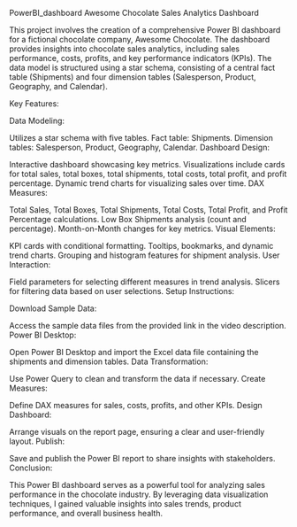 PowerBI_dashboard
Awesome Chocolate Sales Analytics Dashboard

This project involves the creation of a comprehensive Power BI dashboard for a fictional chocolate company, Awesome Chocolate. The dashboard provides insights into chocolate sales analytics, including sales performance, costs, profits, and key performance indicators (KPIs). The data model is structured using a star schema, consisting of a central fact table (Shipments) and four dimension tables (Salesperson, Product, Geography, and Calendar).

Key Features:

Data Modeling:

Utilizes a star schema with five tables.
Fact table: Shipments.
Dimension tables: Salesperson, Product, Geography, Calendar.
Dashboard Design:

Interactive dashboard showcasing key metrics.
Visualizations include cards for total sales, total boxes, total shipments, total costs, total profit, and profit percentage.
Dynamic trend charts for visualizing sales over time.
DAX Measures:

Total Sales, Total Boxes, Total Shipments, Total Costs, Total Profit, and Profit Percentage calculations.
Low Box Shipments analysis (count and percentage).
Month-on-Month changes for key metrics.
Visual Elements:

KPI cards with conditional formatting.
Tooltips, bookmarks, and dynamic trend charts.
Grouping and histogram features for shipment analysis.
User Interaction:

Field parameters for selecting different measures in trend analysis.
Slicers for filtering data based on user selections.
Setup Instructions:

Download Sample Data:

Access the sample data files from the provided link in the video description.
Power BI Desktop:

Open Power BI Desktop and import the Excel data file containing the shipments and dimension tables.
Data Transformation:

Use Power Query to clean and transform the data if necessary.
Create Measures:

Define DAX measures for sales, costs, profits, and other KPIs.
Design Dashboard:

Arrange visuals on the report page, ensuring a clear and user-friendly layout.
Publish:

Save and publish the Power BI report to share insights with stakeholders.
Conclusion:

This Power BI dashboard serves as a powerful tool for analyzing sales performance in the chocolate industry. By leveraging data visualization techniques, I gained valuable insights into sales trends, product performance, and overall business health.
